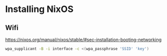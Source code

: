 # Installing NixOS

## Wifi

https://nixos.org/manual/nixos/stable/#sec-installation-booting-networking

```sh
wpa_supplicant -B -i interface -c <(wpa_passphrase 'SSID' 'key') 
```